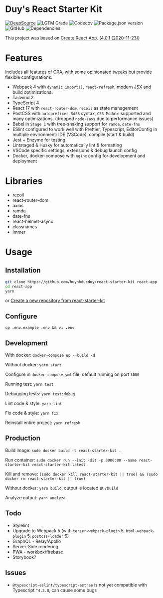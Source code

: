 # Duy's React Starter Kit

[![DeepSource](https://deepsource.io/gh/huynhducduy/react-starter-kit.svg/?label=resolved+issues)](https://deepsource.io/gh/huynhducduy/react-starter-kit/?ref=repository-badge)
![LGTM Grade](https://img.shields.io/lgtm/grade/javascript/github/huynhducduy/react-starter-kit?logo=lgtm)
![Codecov](https://img.shields.io/codecov/c/github/huynhducduy/react-starter-kit?logo=codecov&token=VLMIXK11LQ)
![Package.json version](https://img.shields.io/github/package-json/v/huynhducduy/react-starter-kit)
![GitHub](https://img.shields.io/github/license/huynhducduy/react-starter-kit)
![Dependencies](https://david-dm.org/huynhducduy/react-starter-kit.svg)

This project was based on [Create React App](https://github.com/facebook/create-react-app). [(4.0.1 (2020-11-23))](https://github.com/facebook/create-react-app/blob/master/CHANGELOG.md)

# Features

Includes all features of CRA, with some opinionated tweaks but provide flexible configurations.

- Webpack 4 with `dynamic import()`, `react-refresh`, modern JSX and build optimizations.
- Tailwind 2
- TypeScript 4
- React 17 with `react-router-dom`, `recoil` as state management
- PostCSS with `autoprefixer`, `SASS` syntax, `CSS Module` supported and many optimizations. (dropped `node-sass` due to performance issues)
- Babel in `Stage 1` with tree-shaking support for `ramda`, `date-fns`
- ESlint configured to work well with Prettier, Typescript, EditorConfig in multiple environment: IDE (VSCode), compile (start & build)
- Jest + Enzyme for testing
- Lintstaged & Husky for automatically lint & formatting
- VSCode specific settings, extensions & debug launch config
- Docker, docker-compose with `nginx` config for development and deployment

# Libraries

- recoil
- react-router-dom
- axios
- ramda
- date-fns
- react-helmet-async
- classnames
- immer

# Usage

## Installation

```sh
git clone https://github.com/huynhducduy/react-starter-kit react-app
cd react-app
yarn
```

or [Create a new repository from react-starter-kit](https://github.com/huynhducduy/react-starter-kit/generate')

## Configure

`cp .env.example .env && vi .env`

## Development

With docker: `docker-compose up --build -d`

Without docker: `yarn start`

Configure in `docker-compose.yml` file, default running on port `3000`

Running test: `yarn test`

Debugging tests: `yarn test:debug`

Lint code & style: `yarn lint`

Fix code & style: `yarn fix`

Reinstall entire project: `yarn refresh`

## Production

Build image: `sudo docker build -t react-starter-kit .`

Run container: `sudo docker run --init -dit -p 3000:80 --name react-starter-kit react-starter-kit:latest`

Kill and remove: `(sudo docker kill react-starter-kit || true) && (sudo docker rm react-starter-kit || true)`

Without docker: `yarn build`, output is located at `/build`

Analyze output: `yarn analyze`

## Todo

- Stylelint
- Upgrade to Webpack 5 (with `terser-webpack-plugin` 5, `html-webpack-plugin` 5, `postcss-loader` 5)
- GraphQL - Relay/Apollo
- Server-Side rendering
- PWA - workbox/firebase
- Storybook?

## Issues

- `@typescript-eslint/typescript-estree` is not yet compatible with Typescript `^4.2.0`, can cause some bugs
